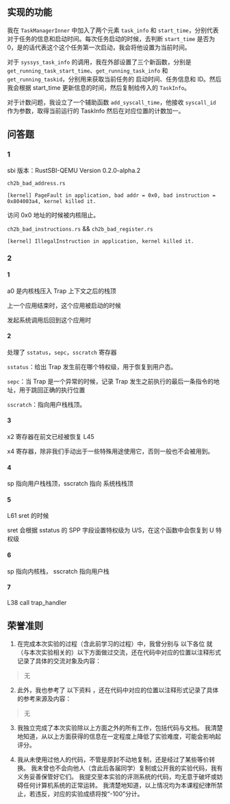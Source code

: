 ## 实现的功能
我在 `TaskManagerInner` 中加入了两个元素 `task_info` 和 `start_time`，分别代表对于任务的信息和启动时间。每次任务启动的时候，去判断 `start_time` 是否为 0，是的话代表这个这个任务第一次启动，我会将他设置为当前时间。

对于 `syssys_task_info` 的调用，我在外部设置了三个新函数，分别是 `get_running_task_start_time`、`get_running_task_info` 和 `get_running_taskid`，分别用来获取当前任务的 启动时间、任务信息和 ID。然后我会根据 start_time 更新信息的时间，然后复制给传入的 `TaskInfo`。

对于计数问题，我设立了一个辅助函数 `add_syscall_time`，他接收 `syscall_id` 作为参数，取得当前运行的 TaskInfo 然后在对应位置的计数加一。

## 问答题
### 1

sbi 版本：RustSBI-QEMU Version 0.2.0-alpha.2

`ch2b_bad_address.rs`
```text
[kernel] PageFault in application, bad addr = 0x0, bad instruction = 0x804003a4, kernel killed it.
```

访问 0x0 地址的时候被内核阻止。

`ch2b_bad_instructions.rs` && `ch2b_bad_register.rs`
```text
[kernel] IllegalInstruction in application, kernel killed it.
```

### 2

#### 1
a0 是内核栈压入 Trap 上下文之后的栈顶

上一个应用结束时，这个应用被启动的时候

发起系统调用后回到这个应用时

#### 2
处理了 `sstatus`，`sepc`，`sscratch` 寄存器

`sstatus`：给出 Trap 发生前在哪个特权级，用于恢复到用户态。

`sepc`：当 Trap 是一个异常的时候，记录 Trap 发生之前执行的最后一条指令的地址，用于跳回正确的执行位置

`sscratch`：指向用户栈栈顶。

#### 3

x2 寄存器在前文已经被恢复 L45

x4 寄存器，除非我们手动出于一些特殊用途使用它，否则一般也不会被用到。

#### 4

sp 指向用户栈栈顶，sscratch 指向 系统栈栈顶

#### 5

L61 sret 的时候

sret 会根据 sstatus 的 SPP 字段设置特权级为 U/S，在这个函数中会恢复到 U 特权级

#### 6

sp 指向内核栈， sscratch 指向用户栈

#### 7

L38 call trap_handler

## 荣誉准则

1. 在完成本次实验的过程（含此前学习的过程）中，我曾分别与 以下各位 就（与本次实验相关的）以下方面做过交流，还在代码中对应的位置以注释形式记录了具体的交流对象及内容：

>无

2. 此外，我也参考了 以下资料 ，还在代码中对应的位置以注释形式记录了具体的参考来源及内容：

>无

3. 我独立完成了本次实验除以上方面之外的所有工作，包括代码与文档。 我清楚地知道，从以上方面获得的信息在一定程度上降低了实验难度，可能会影响起评分。

4. 我从未使用过他人的代码，不管是原封不动地复制，还是经过了某些等价转换。 我未曾也不会向他人（含此后各届同学）复制或公开我的实验代码，我有义务妥善保管好它们。 我提交至本实验的评测系统的代码，均无意于破坏或妨碍任何计算机系统的正常运转。 我清楚地知道，以上情况均为本课程纪律所禁止，若违反，对应的实验成绩将按“-100”分计。